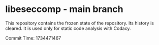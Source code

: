 # libeseccomp - main branch

This repository contains the frozen state of the repository.
Its history is cleared. It is used only for static code
analysis with Codacy.

Commit Time: 1734471467